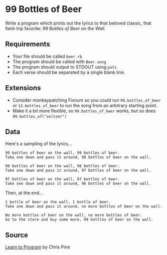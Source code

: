 # 99 Bottles of Beer

Write a program which prints out the lyrics to that beloved classic, that field-trip favorite: _99 Bottles of Beer on the Wall._

## Requirements

* Your file should be called `beer.rb`
* The program should be called with `Beer.song`
* The program should output to STDOUT using `puts`
* Each verse should be separated by a single blank line.

## Extensions

* Consider monkeypatching Fixnum so you could run `99.bottles_of_beer` or `12.bottles_of_beer` to run the song from an arbitrary starting point.
* Make it a bit more flexible, so `99.bottles_of_beer` works, but so does `99.bottles_of("seltzer")`

## Data

Here's a sampling of the lyrics...

```
99 bottles of beer on the wall, 99 bottles of beer.
Take one down and pass it around, 98 bottles of beer on the wall.

98 bottles of beer on the wall, 98 bottles of beer.
Take one down and pass it around, 97 bottles of beer on the wall.

97 bottles of beer on the wall, 97 bottles of beer.
Take one down and pass it around, 96 bottles of beer on the wall.
```

Then, at the end...

```
1 bottle of beer on the wall, 1 bottle of beer.
Take one down and pass it around, no more bottles of beer on the wall.

No more bottles of beer on the wall, no more bottles of beer.
Go to the store and buy some more, 99 bottles of beer on the wall.
```

## Source
[Learn to Program](http://pine.fm/LearnToProgram/?Chapter=06) by Chris Pine


